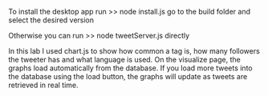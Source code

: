 To install the desktop app run >> node install.js
go to the build folder and select the desired version

Otherwise you can run >> node tweetServer.js directly

In this lab I used chart.js to show how common a tag is, 
how many followers the tweeter has and what language is used.
On the visualize page, the graphs load automatically from the database.
If you load more tweets into the database using the load button, 
the graphs will update as tweets are retrieved in real time.